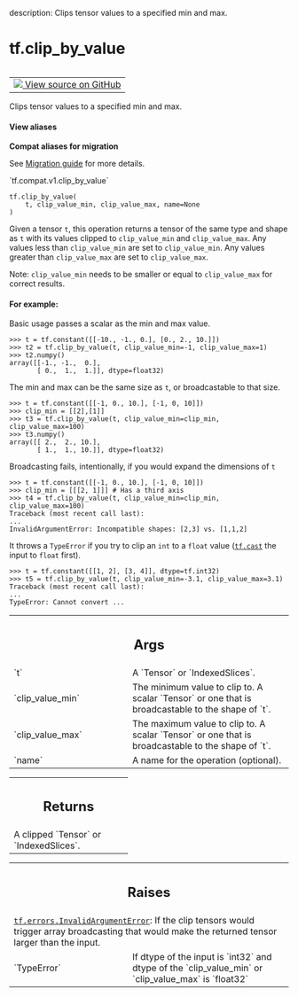 description: Clips tensor values to a specified min and max.

<div itemscope itemtype="http://developers.google.com/ReferenceObject">
<meta itemprop="name" content="tf.clip_by_value" />
<meta itemprop="path" content="Stable" />
</div>

# tf.clip_by_value

<!-- Insert buttons and diff -->

<table class="tfo-notebook-buttons tfo-api nocontent" align="left">
<td>
  <a target="_blank" href="https://github.com/tensorflow/tensorflow/blob/r2.4/tensorflow/python/ops/clip_ops.py#L36-L122">
    <img src="https://www.tensorflow.org/images/GitHub-Mark-32px.png" />
    View source on GitHub
  </a>
</td>
</table>



Clips tensor values to a specified min and max.

<section class="expandable">
  <h4 class="showalways">View aliases</h4>
  <p>
<b>Compat aliases for migration</b>
<p>See
<a href="https://www.tensorflow.org/guide/migrate">Migration guide</a> for
more details.</p>
<p>`tf.compat.v1.clip_by_value`</p>
</p>
</section>

<pre class="devsite-click-to-copy prettyprint lang-py tfo-signature-link">
<code>tf.clip_by_value(
    t, clip_value_min, clip_value_max, name=None
)
</code></pre>



<!-- Placeholder for "Used in" -->

Given a tensor `t`, this operation returns a tensor of the same type and
shape as `t` with its values clipped to `clip_value_min` and `clip_value_max`.
Any values less than `clip_value_min` are set to `clip_value_min`. Any values
greater than `clip_value_max` are set to `clip_value_max`.

Note: `clip_value_min` needs to be smaller or equal to `clip_value_max` for
correct results.

#### For example:



Basic usage passes a scalar as the min and max value.

```
>>> t = tf.constant([[-10., -1., 0.], [0., 2., 10.]])
>>> t2 = tf.clip_by_value(t, clip_value_min=-1, clip_value_max=1)
>>> t2.numpy()
array([[-1., -1.,  0.],
       [ 0.,  1.,  1.]], dtype=float32)
```

The min and max can be the same size as `t`, or broadcastable to that size.

```
>>> t = tf.constant([[-1, 0., 10.], [-1, 0, 10]])
>>> clip_min = [[2],[1]]
>>> t3 = tf.clip_by_value(t, clip_value_min=clip_min, clip_value_max=100)
>>> t3.numpy()
array([[ 2.,  2., 10.],
       [ 1.,  1., 10.]], dtype=float32)
```

Broadcasting fails, intentionally, if you would expand the dimensions of `t`

```
>>> t = tf.constant([[-1, 0., 10.], [-1, 0, 10]])
>>> clip_min = [[[2, 1]]] # Has a third axis
>>> t4 = tf.clip_by_value(t, clip_value_min=clip_min, clip_value_max=100)
Traceback (most recent call last):
...
InvalidArgumentError: Incompatible shapes: [2,3] vs. [1,1,2]
```

It throws a `TypeError` if you try to clip an `int` to a `float` value
(<a href="../tf/cast.md"><code>tf.cast</code></a> the input to `float` first).

```
>>> t = tf.constant([[1, 2], [3, 4]], dtype=tf.int32)
>>> t5 = tf.clip_by_value(t, clip_value_min=-3.1, clip_value_max=3.1)
Traceback (most recent call last):
...
TypeError: Cannot convert ...
```


<!-- Tabular view -->
 <table class="responsive fixed orange">
<colgroup><col width="214px"><col></colgroup>
<tr><th colspan="2"><h2 class="add-link">Args</h2></th></tr>

<tr>
<td>
`t`
</td>
<td>
A `Tensor` or `IndexedSlices`.
</td>
</tr><tr>
<td>
`clip_value_min`
</td>
<td>
The minimum value to clip to. A scalar `Tensor` or one that
is broadcastable to the shape of `t`.
</td>
</tr><tr>
<td>
`clip_value_max`
</td>
<td>
The maximum value to clip to. A scalar `Tensor` or one that
is broadcastable to the shape of `t`.
</td>
</tr><tr>
<td>
`name`
</td>
<td>
A name for the operation (optional).
</td>
</tr>
</table>



<!-- Tabular view -->
 <table class="responsive fixed orange">
<colgroup><col width="214px"><col></colgroup>
<tr><th colspan="2"><h2 class="add-link">Returns</h2></th></tr>
<tr class="alt">
<td colspan="2">
A clipped `Tensor` or `IndexedSlices`.
</td>
</tr>

</table>



<!-- Tabular view -->
 <table class="responsive fixed orange">
<colgroup><col width="214px"><col></colgroup>
<tr><th colspan="2"><h2 class="add-link">Raises</h2></th></tr>
<tr class="alt">
<td colspan="2">
<a href="../tf/errors/InvalidArgumentError.md"><code>tf.errors.InvalidArgumentError</code></a>: If the clip tensors would trigger array
broadcasting that would make the returned tensor larger than the input.
</td>
</tr>
<tr>
<td>
`TypeError`
</td>
<td>
If dtype of the input is `int32` and dtype of
the `clip_value_min` or `clip_value_max` is `float32`
</td>
</tr>
</table>

